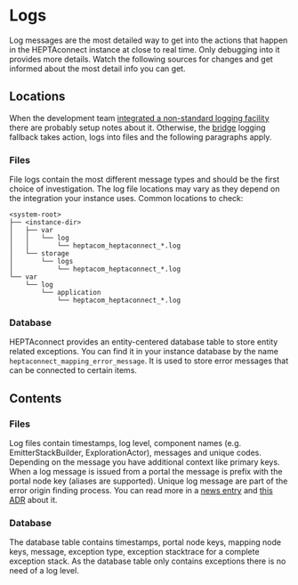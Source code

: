 # Logs

Log messages are the most detailed way to get into the actions that happen in the HEPTAconnect instance at close to real time.
Only debugging into it provides more details.
Watch the following sources for changes and get informed about the most detail info you can get.


## Locations

When the development team [integrated a non-standard logging facility](../integrator/logging.md) there are probably setup notes about it.
Otherwise, the [bridge](../integrator/bridges.md) logging fallback takes action, logs into files and the following paragraphs apply.


### Files

File logs contain the most different message types and should be the first choice of investigation.
The log file locations may vary as they depend on the integration your instance uses.
Common locations to check:

```
<system-root>
├── <instance-dir>
│   ├── var
│   │   └── log
│   │       └── heptacom_heptaconnect_*.log
│   └── storage
│       └── logs
│           └── heptacom_heptaconnect_*.log
└── var
    └── log
        └── application
            └── heptacom_heptaconnect_*.log
```


### Database

HEPTAconnect provides an entity-centered database table to store entity related exceptions.
You can find it in your instance database by the name `heptaconnect_mapping_error_message`.
It is used to store error messages that can be connected to certain items.


## Contents

### Files

Log files contain timestamps, log level, component names (e.g. EmitterStackBuilder, ExplorationActor), messages and unique codes.
Depending on the message you have additional context like primary keys.
When a log message is issued from a portal the message is prefix with the portal node key (aliases are supported).
Unique log message are part of the error origin finding process.
You can read more in a [news entry](/news/2022-05-17-exception-and-log-message-codes/) and [this ADR](../../reference/adr/2021-09-06-exception-and-log-message-codes.md) about it.


### Database

The database table contains timestamps, portal node keys, mapping node keys, message, exception type, exception stacktrace for a complete exception stack.
As the database table only contains exceptions there is no need of a log level.
